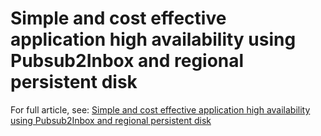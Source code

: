 # Simple and cost effective application high availability using Pubsub2Inbox and regional persistent disk

For full article, see: [Simple and cost effective application high availability using Pubsub2Inbox and regional persistent disk](https://taneli-leppa.medium.com/simple-and-cost-effective-application-high-availability-using-pubsub2inbox-and-regional-persistent-37b28810edef)
